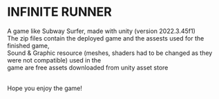 # INFINITE RUNNER
A game like Subway Surfer, made with unity (version 2022.3.45f1) </br>
The zip files contain the deployed game and the assests used for the finished game, </br>
Sound & Graphic resource (meshes, shaders had to be changed as they were not compatible) used in the </br>
game are free assets downloaded from unity asset store </br> </br>

Hope you enjoy the game!
